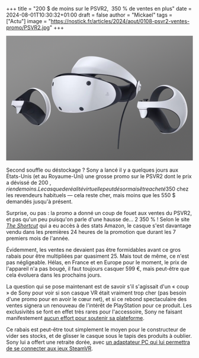 +++
title = "200 $ de moins sur le PSVR2,  350 % de ventes en plus"
date = 2024-08-01T10:30:32+01:00
draft = false
author = "Mickael"
tags = ["Actu"]
image = "https://nostick.fr/articles/2024/aout/0108-psvr2-ventes-promo/PSVR2.jpg"
+++

![PSVR2](PSVR2.jpg "")


Second souffle ou déstockage ? Sony a lancé il y a quelques jours aux États-Unis (et au Royaume-Uni) une grosse promo sur le PSVR2 dont le prix a dévissé de 200 $, rien de moins. Le casque de réalité virtuelle peut désormais être acheté 350 $ chez les revendeurs habituels — cela reste cher, mais moins que les 550 $ demandés jusqu'à présent.

Surprise, ou pas : la promo a donné un coup de fouet aux ventes du PSVR2, et pas qu'un peu puisqu'on parle d'une hausse de… 2 350 % ! Selon le site *[The Shortcut](https://www.theshortcut.com/p/exclusive-psvr-2-sales-spike)* qui a eu accès à des stats Amazon, le casque s'est davantage vendu dans les premières 24 heures de la promotion que durant les 7 premiers mois de l'année. 

Évidemment, les ventes ne devaient pas être formidables avant ce gros rabais pour être multipliées par quasiment 25. Mais tout de même, ce n'est pas négligeable. Hélas, en France et en Europe pour le moment, le prix de l'appareil n'a pas bougé, il faut toujours casquer 599 €, mais peut-être que cela évoluera dans les prochains jours.

La question qui se pose maintenant est de savoir s'il s'agissait d'un « coup » de Sony pour voir si son casque VR était vraiment trop cher (pas besoin d'une promo pour en avoir le cœur net), et si ce rebond spectaculaire des ventes signera un renouveau de l'intérêt de PlayStation pour ce produit. Les exclusivités se font en effet très rares pour l'accessoire, Sony ne faisant manifestement [aucun effort pour soutenir sa plateforme](https://nostick.fr/articles/2024/juin/2106-sony-sapin-psvr2/).

Ce rabais est peut-être tout simplement le moyen pour le constructeur de vider ses stocks, et de glisser le casque sous le tapis des produits à oublier. Sony lui a offert une retraite dorée, avec [un adaptateur PC qui lui permettra de se connecter aux jeux SteamVR](https://nostick.fr/articles/2024/juin/0306-le-psvr2-sera-bientot-compatible-pc-grace-a-un-adaptateur-a-60/).